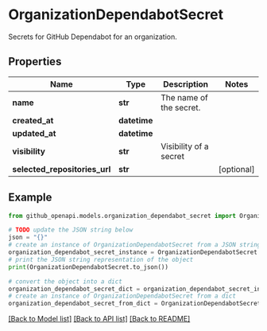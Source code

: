 # OrganizationDependabotSecret

Secrets for GitHub Dependabot for an organization.

## Properties

Name | Type | Description | Notes
------------ | ------------- | ------------- | -------------
**name** | **str** | The name of the secret. | 
**created_at** | **datetime** |  | 
**updated_at** | **datetime** |  | 
**visibility** | **str** | Visibility of a secret | 
**selected_repositories_url** | **str** |  | [optional] 

## Example

```python
from github_openapi.models.organization_dependabot_secret import OrganizationDependabotSecret

# TODO update the JSON string below
json = "{}"
# create an instance of OrganizationDependabotSecret from a JSON string
organization_dependabot_secret_instance = OrganizationDependabotSecret.from_json(json)
# print the JSON string representation of the object
print(OrganizationDependabotSecret.to_json())

# convert the object into a dict
organization_dependabot_secret_dict = organization_dependabot_secret_instance.to_dict()
# create an instance of OrganizationDependabotSecret from a dict
organization_dependabot_secret_from_dict = OrganizationDependabotSecret.from_dict(organization_dependabot_secret_dict)
```
[[Back to Model list]](../README.md#documentation-for-models) [[Back to API list]](../README.md#documentation-for-api-endpoints) [[Back to README]](../README.md)



